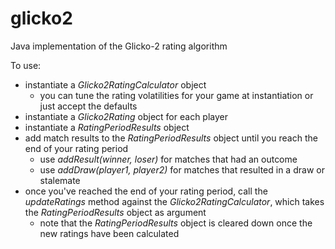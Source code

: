 glicko2
=======

Java implementation of the Glicko-2 rating algorithm

To use:
*   instantiate a _Glicko2RatingCalculator_ object
    *   you can tune the rating volatilities for your game at instantiation or just accept the defaults
*   instantiate a _Glicko2Rating_ object for each player
*   instantiate a _RatingPeriodResults_ object
*   add match results to the _RatingPeriodResults_ object until you reach the end of your rating period
    *   use _addResult(winner, loser)_ for matches that had an outcome
    *   use _addDraw(player1, player2)_ for matches that resulted in a draw or stalemate
*   once you've reached the end of your rating period, call the _updateRatings_ method against the _Glicko2RatingCalculator_, which takes the _RatingPeriodResults_ object as argument
    *   note that the _RatingPeriodResults_ object is cleared down once the new ratings have been calculated
    